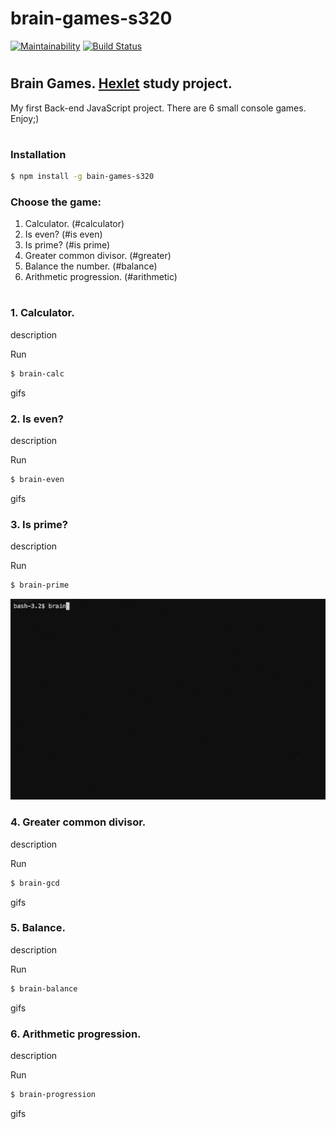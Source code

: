 
# brain-games-s320

[![Maintainability](https://api.codeclimate.com/v1/badges/386e2f11e199dec386bb/maintainability)](https://codeclimate.com/github/andrey-pryadko/project-lvl1-s320/maintainability)
[![Build Status](https://travis-ci.org/andrey-pryadko/project-lvl1-s320.svg?branch=master)](https://travis-ci.org/andrey-pryadko/project-lvl1-s320)
#

## Brain Games. [Hexlet](https://hexlet.io) study project.
My first Back-end JavaScript project. There are 6 small console games. Enjoy;)
#

### Installation

```sh
$ npm install -g bain-games-s320
```
### Choose the game:

1. Calculator. (#calculator)
2. Is even? (#is even)
3. Is prime? (#is prime)
4. Greater common divisor. (#greater)
5. Balance the number. (#balance)
6. Arithmetic progression. (#arithmetic)

#

### 1. Calculator.

description

Run

```sh
$ brain-calc
```

gifs


### 2. Is even?

description

Run

```sh
$ brain-even
```

gifs


### 3. Is prime?

description

Run

```sh
$ brain-prime
```

![screencast](gif/prime.gif)


### 4. Greater common divisor.

description

Run

```sh
$ brain-gcd
```

gifs


### 5. Balance.

description

Run

```sh
$ brain-balance
```

gifs


### 6. Arithmetic progression.

description

Run

```sh
$ brain-progression
```
gifs
